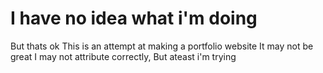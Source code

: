 # I have no idea what i'm doing
But thats ok
This is an attempt at making a portfolio website
It may not be great
I may not attribute correctly,
But ateast i'm trying
